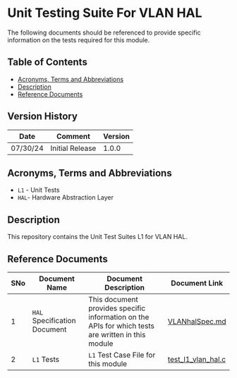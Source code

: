 # Unit Testing Suite For VLAN HAL

The following documents should be referenced to provide specific information on the tests required for this module.

## Table of Contents

- [Acronyms, Terms and Abbreviations](#acronyms-terms-and-abbreviations)
- [Description](#description)
- [Reference Documents](#reference-documents)

## Version History

| Date     | Comment         | Version |
| -------- | --------------- | ------- |
| 07/30/24 | Initial Release | 1.0.0   |

## Acronyms, Terms and Abbreviations

- `L1` - Unit Tests
- `HAL`- Hardware Abstraction Layer

## Description

This repository contains the Unit Test Suites L1 for VLAN HAL.

## Reference Documents

| SNo | Document Name                | Document Description                                                                               | Document Link                                                                                                    |
| --- | ---------------------------- | -------------------------------------------------------------------------------------------------- | ---------------------------------------------------------------------------------------------------------------- |
| 1   | `HAL` Specification Document | This document provides specific information on the APIs for which tests are written in this module | [VLANhalSpec.md](../../../../../rdkcentral/rdkb-halif-vlan/blob/main/docs/pages/VLANhalSpec.md "VLANhalSpec.md") |
| 2   | `L1` Tests                   | `L1` Test Case File for this module                                                                | [test_l1_vlan_hal.c](src/test_l1_vlan_hal.c "test_l1_vlan_hal.c")                                                |
